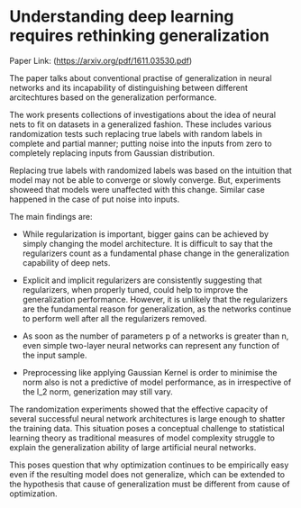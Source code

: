 # Understanding deep learning requires rethinking generalization

Paper Link: (https://arxiv.org/pdf/1611.03530.pdf)

The paper talks about conventional practise of generalization in neural networks and  its incapability of distinguishing between different arcitechtures based on the generalization performance. 

The work presents collections of investigations about the idea of neural nets to fit on datasets in a generalized fashion. These includes various randomization tests such replacing true labels with random labels in complete and partial manner; putting noise into the inputs from zero to completely replacing inputs from Gaussian distribution.

Replacing true labels with randomized labels was based on the intuition that model may not be able to converge or slowly converge. But, experiments showeed that models were unaffected with this change.
Similar case happened in the case of put noise into inputs.  

The main findings are:

* While regularization is important, bigger gains can be achieved by simply changing the model architecture. It is difficult to say that the regularizers count as a fundamental phase change in the generalization capability of deep nets.

* Explicit and implicit regularizers are consistently suggesting that regularizers, when properly tuned, could help to improve the generalization performance. However, it is unlikely that the regularizers are the fundamental reason for generalization, as the networks continue to perform well after all the regularizers removed.

* As soon as the number of parameters p of a networks is greater than n, even simple two-layer neural networks can represent any function of the input sample.

* Preprocessing like applying Gaussian Kernel is order to minimise the norm also is not a predictive of model performance, as in irrespective of the l_2 norm, generization may still vary.


The randomization experiments showed that the effective capacity of several successful neural network architectures is large enough to shatter the training data. This situation poses a conceptual challenge to statistical learning theory as traditional measures of model complexity struggle to explain the generalization ability of large artificial neural networks. 

This poses question that why optimization continues to be empirically easy even if the resulting model does not generalize, which can be extended to the hypothesis that cause of generalization must be different from cause of optimization.
